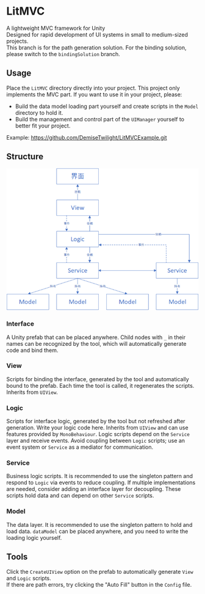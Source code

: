# LitMVC
A lightweight MVC framework for Unity  
Designed for rapid development of UI systems in small to medium-sized projects.  
This branch is for the path generation solution. For the binding solution, please switch to the `bindingSolution` branch.

## Usage
Place the `LitMVC` directory directly into your project. This project only implements the MVC part. If you want to use it in your project, please:

- Build the data model loading part yourself and create scripts in the `Model` directory to hold it.
- Build the management and control part of the `UIManager` yourself to better fit your project.

Example: https://github.com/DemiseTwilight/LitMVCExample.git

## Structure
![MVC Framework](MVC框架.png)

### Interface
A Unity prefab that can be placed anywhere. Child nodes with `_` in their names can be recognized by the tool, which will automatically generate code and bind them.

### View
Scripts for binding the interface, generated by the tool and automatically bound to the prefab. Each time the tool is called, it regenerates the scripts. Inherits from `UIView`.

### Logic
Scripts for interface logic, generated by the tool but not refreshed after generation. Write your logic code here. Inherits from `UIView` and can use features provided by `MonoBehaviour`.
Logic scripts depend on the `Service` layer and receive events. Avoid coupling between `Logic` scripts; use an event system or `Service` as a mediator for communication.

### Service
Business logic scripts. It is recommended to use the singleton pattern and respond to `Logic` via events to reduce coupling. If multiple implementations are needed, consider adding an interface layer for decoupling.
These scripts hold data and can depend on other `Service` scripts.

### Model
The data layer. It is recommended to use the singleton pattern to hold and load data. `dataModel` can be placed anywhere, and you need to write the loading logic yourself.

## Tools
Click the `CreateUIView` option on the prefab to automatically generate `View` and `Logic` scripts.  
If there are path errors, try clicking the "Auto Fill" button in the `Config` file.